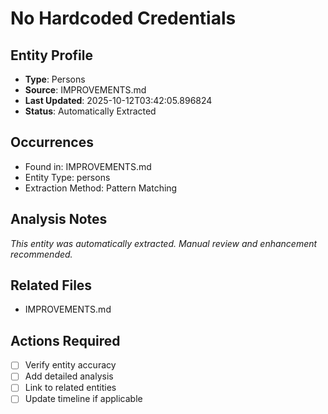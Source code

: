 # No Hardcoded Credentials

## Entity Profile
- **Type**: Persons
- **Source**: IMPROVEMENTS.md
- **Last Updated**: 2025-10-12T03:42:05.896824
- **Status**: Automatically Extracted

## Occurrences
- Found in: IMPROVEMENTS.md
- Entity Type: persons
- Extraction Method: Pattern Matching

## Analysis Notes
*This entity was automatically extracted. Manual review and enhancement recommended.*

## Related Files
- IMPROVEMENTS.md

## Actions Required
- [ ] Verify entity accuracy
- [ ] Add detailed analysis
- [ ] Link to related entities
- [ ] Update timeline if applicable

